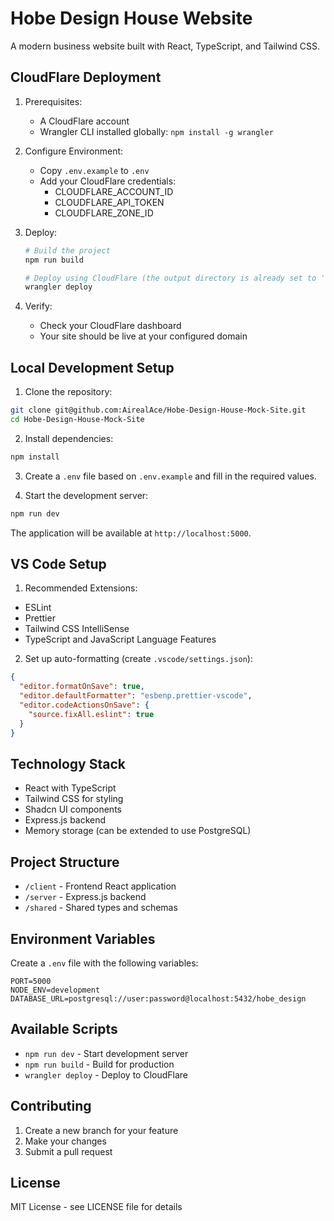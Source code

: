 # Hobe Design House Website

A modern business website built with React, TypeScript, and Tailwind CSS.

## CloudFlare Deployment

1. Prerequisites:
   - A CloudFlare account
   - Wrangler CLI installed globally: `npm install -g wrangler`

2. Configure Environment:
   - Copy `.env.example` to `.env`
   - Add your CloudFlare credentials:
     - CLOUDFLARE_ACCOUNT_ID
     - CLOUDFLARE_API_TOKEN
     - CLOUDFLARE_ZONE_ID

3. Deploy:
   ```bash
   # Build the project
   npm run build

   # Deploy using CloudFlare (the output directory is already set to 'dist')
   wrangler deploy
   ```

4. Verify:
   - Check your CloudFlare dashboard
   - Your site should be live at your configured domain

## Local Development Setup

1. Clone the repository:
```bash
git clone git@github.com:AirealAce/Hobe-Design-House-Mock-Site.git
cd Hobe-Design-House-Mock-Site
```

2. Install dependencies:
```bash
npm install
```

3. Create a `.env` file based on `.env.example` and fill in the required values.

4. Start the development server:
```bash
npm run dev
```

The application will be available at `http://localhost:5000`.

## VS Code Setup

1. Recommended Extensions:
- ESLint
- Prettier
- Tailwind CSS IntelliSense
- TypeScript and JavaScript Language Features

2. Set up auto-formatting (create `.vscode/settings.json`):
```json
{
  "editor.formatOnSave": true,
  "editor.defaultFormatter": "esbenp.prettier-vscode",
  "editor.codeActionsOnSave": {
    "source.fixAll.eslint": true
  }
}
```

## Technology Stack

- React with TypeScript
- Tailwind CSS for styling
- Shadcn UI components
- Express.js backend
- Memory storage (can be extended to use PostgreSQL)

## Project Structure

- `/client` - Frontend React application
- `/server` - Express.js backend
- `/shared` - Shared types and schemas

## Environment Variables

Create a `.env` file with the following variables:

```env
PORT=5000
NODE_ENV=development
DATABASE_URL=postgresql://user:password@localhost:5432/hobe_design
```

## Available Scripts

- `npm run dev` - Start development server
- `npm run build` - Build for production
- `wrangler deploy` - Deploy to CloudFlare

## Contributing

1. Create a new branch for your feature
2. Make your changes
3. Submit a pull request

## License

MIT License - see LICENSE file for details